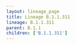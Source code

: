 ```yaml
---
layout: lineage_page
title: Lineage B.1.1.311
lineage: B.1.1.311
parent: B.1.1
children: ['B.1.1.311']
---
```

